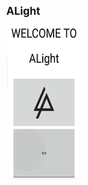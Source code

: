 # ALight

<img src="https://github.com/JadenH1111/ALight/blob/master/image/Screen.jpg" width="200" height="410"/>

